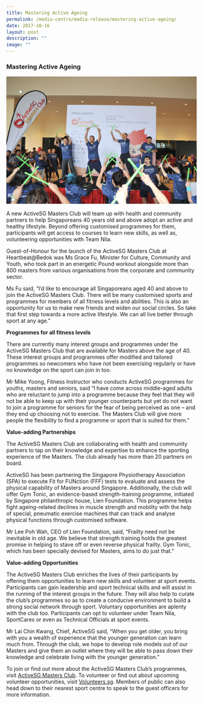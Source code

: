 ```yaml
---
title: Mastering Active Ageing
permalink: /media-centre/media-release/mastering-active-ageing/
date: 2017-10-16
layout: post
description: ""
image: ""
---
```

### **Mastering Active Ageing**
![](/images/Media%20Centre/Media%20Release/2017/October/Participants%20taking%20part%20in%20a%20Pound%20workout%203Photo%20Credit%20to%20Reuters.jpeg)

A new ActiveSG Masters Club will team up with health and community partners to help Singaporeans 40 years old and above adopt an active and healthy lifestyle. Beyond offering customised programmes for them, participants will get access to courses to learn new skills, as well as, volunteering opportunities with Team Nila.

Guest-of-Honour for the launch of the ActiveSG Masters Club at Heartbeat@Bedok was Ms Grace Fu, Minister for Culture, Community and Youth, who took part in an energetic Pound workout alongside more than 800 masters from various organisations from the corporate and community sector.

Ms Fu said, “I’d like to encourage all Singaporeans aged 40 and above to join the ActiveSG Masters Club. There will be many customised sports and programmes for members of all fitness levels and abilities. This is also an opportunity for us to make new friends and widen our social circles. So take that first step towards a more active lifestyle. We can all live better through sport at any age.”

**Programmes for all fitness levels**

There are currently many interest groups and programmes under the ActiveSG Masters Club that are available for Masters above the age of 40. These interest groups and programmes offer modified and tailored programmes so newcomers who have not been exercising regularly or have no knowledge on the sport can join in too.

Mr Mike Yoong, Fitness Instructor who conducts ActiveSG programmes for youths, masters and seniors, said “I have come across middle-aged adults who are reluctant to jump into a programme because they feel that they will not be able to keep up with their younger counterparts but yet do not want to join a programme for seniors for the fear of being perceived as one – and they end up choosing not to exercise. The Masters Club will give more people the flexibility to find a programme or sport that is suited for them.”

**Value-adding Partnerships**

The ActiveSG Masters Club are collaborating with health and community partners to tap on their knowledge and expertise to enhance the sporting experience of the Masters. The club already has more than 20 partners on board.

ActiveSG has been partnering the Singapore Physiotherapy Association (SPA) to execute Fit for FUNction (FFF) tests to evaluate and assess the physical capability of Masters around Singapore. Additionally, the club will offer Gym Tonic, an evidence-based strength-training programme, initiated by Singapore philanthropic house, Lien Foundation. This programme helps fight ageing-related declines in muscle strength and mobility with the help of special, pneumatic exercise machines that can track and analyse physical functions through customised software. 

Mr Lee Poh Wah, CEO of Lien Foundation, said, “Frailty need not be inevitable in old age. We believe that strength training holds the greatest promise in helping to stave off or even reverse physical frailty. Gym Tonic, which has been specially devised for Masters, aims to do just that.”

**Value-adding Opportunities**

The ActiveSG Masters Club enriches the lives of their participants by offering them opportunities to learn new skills and volunteer at sport events. Participants can gain leadership and sport technical skills and will assist in the running of the interest groups in the future. They will also help to curate the club’s programmes so as to create a conducive environment to build a strong social network through sport. Voluntary opportunities are aplenty with the club too. Participants can opt to volunteer under Team Nila, SportCares or even as Technical Officials at sport events.

Mr Lai Chin Kwang, Chief, ActiveSG said, “When you get older, you bring with you a wealth of experience that the younger generation can learn much from. Through the club, we hope to develop role models out of our Masters and give them an outlet where they will be able to pass down their knowledge and celebrate living with the younger generation.”

To join or find out more about the ActiveSG Masters Club’s programmes, visit [ActiveSG Masters Club](http://www.myactivesg.com/academy/masters). To volunteer or find out about upcoming volunteer opportunities, visit [Volunteers.sg](http://www.volunteers.sg/). Members of public can also head down to their nearest sport centre to speak to the guest officers for more information.
